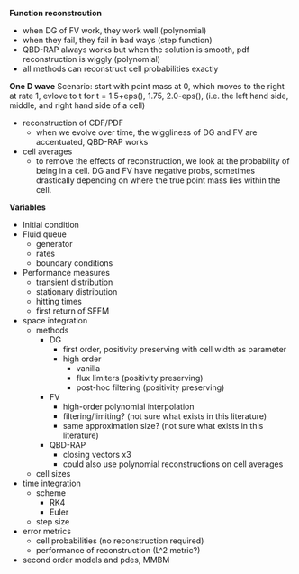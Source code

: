 **Function reconstrcution**
+ when DG of FV work, they work well (polynomial)
+ when they fail, they fail in bad ways (step function)
+ QBD-RAP always works but when the solution is smooth, pdf reconstruction is wiggly (polynomial)
+ all methods can reconstruct cell probabilities exactly

**One D wave** 
Scenario: start with point mass at 0, which moves to the right at rate 1, evlove to t for t = 1.5+eps(), 1.75, 2.0-eps(), (i.e. the left hand side, middle, and right hand side of a cell)
+ reconstruction of CDF/PDF
    + when we evolve over time, the wiggliness of DG and FV are accentuated, QBD-RAP works
+ cell averages
    + to remove the effects of reconstruction, we look at the probability of being in a cell. DG and FV have negative probs, sometimes drastically depending on where the true point mass lies within the cell.

**Variables**
+ Initial condition
+ Fluid queue
    + generator
    + rates
    + boundary conditions
+ Performance measures
    + transient distribution
    + stationary distribution
    + hitting times
    + first return of SFFM
+ space integration
    + methods
        + DG
            + first order, positivity preserving with cell width as parameter
            + high order
                + vanilla
                + flux limiters (positivity preserving)
                + post-hoc filtering (positivity preserving)
        + FV
            + high-order polynomial interpolation
            + filtering/limiting? (not sure what exists in this literature)
            + same approximation size? (not sure what exists in this literature)
        + QBD-RAP
            + closing vectors x3
            + could also use polynomial reconstructions on cell averages
    + cell sizes
+ time integration
    + scheme
        + RK4
        + Euler
    + step size
+ error metrics
    + cell probabilities (no reconstruction required)
    + performance of reconstruction (L^2 metric?)
+ second order models and pdes, MMBM

